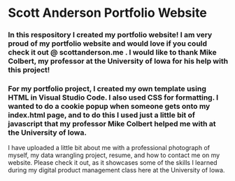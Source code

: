 # Scott Anderson Portfolio Website
 
### In this respository I created my portfolio website! I am very proud of my portfolio website and would love if you could check it out @ scottanderson.me . I would like to thank Mike Colbert, my professor at the University of Iowa for his help with this project!

### For my portfolio project, I created my own template using HTML in Visual Studio Code. I also used CSS for formatting. I wanted to do a cookie popup when someone gets onto my index.html page, and to do this I used just a little bit of javascript that my professor Mike Colbert helped me with at the University of Iowa. 

I have uploaded a little bit about me with a professional photograph of myself, my data wrangling project, resume, and how to contact me on my website. Please check it out, as it showcases some of the skills I learned during my digital product management class here at the University of Iowa. 


